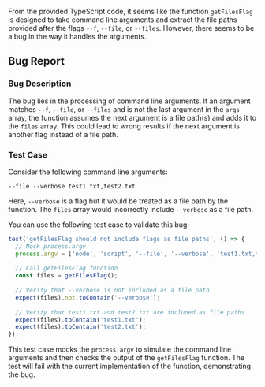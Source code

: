 From the provided TypeScript code, it seems like the function `getFilesFlag` is designed to take command line arguments and extract the file paths provided after the flags `--f`, `--file`, or `--files`. However, there seems to be a bug in the way it handles the arguments.

## Bug Report

### Bug Description
The bug lies in the processing of command line arguments. If an argument matches `--f`, `--file`, or `--files` and is not the last argument in the `args` array, the function assumes the next argument is a file path(s) and adds it to the `files` array. This could lead to wrong results if the next argument is another flag instead of a file path.

### Test Case
Consider the following command line arguments:

    --file --verbose test1.txt,test2.txt

Here, `--verbose` is a flag but it would be treated as a file path by the function. The `files` array would incorrectly include `--verbose` as a file path.

You can use the following test case to validate this bug:

```typescript
test('getFilesFlag should not include flags as file paths', () => {
  // Mock process.argv
  process.argv = ['node', 'script', '--file', '--verbose', 'test1.txt,test2.txt'];
  
  // Call getFilesFlag function
  const files = getFilesFlag();
  
  // Verify that --verbose is not included as a file path
  expect(files).not.toContain('--verbose');
  
  // Verify that test1.txt and test2.txt are included as file paths
  expect(files).toContain('test1.txt');
  expect(files).toContain('test2.txt');
});
```

This test case mocks the `process.argv` to simulate the command line arguments and then checks the output of the `getFilesFlag` function. The test will fail with the current implementation of the function, demonstrating the bug.